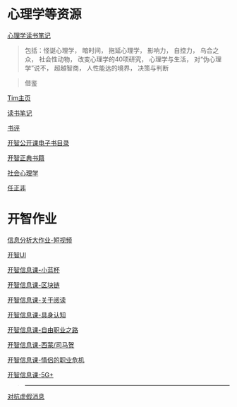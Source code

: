 # 心理学等资源

[心理学读书笔记](http://blog.sina.com.cn/s/articlelist_1213441197_0_1.html)

> 包括：怪诞心理学，
暗时间，
拖延心理学，
影响力，
自控力，
乌合之众，
社会性动物，
改变心理学的40项研究，
心理学与生活，
对“伪心理学”说不，
超越智商，
人性能达的境界，
决策与判断

> 借鉴

[Tim主页](https://wuzhiwei.net/about/)

[读书笔记](https://github.com/iWoz/ReadingNotes)

[书评](https://book.douban.com/people/timcs/reviews)

> 

[开智公开课电子书目录](https://github.com/l00c00l/OpenCourseBook/blob/master/README.md)

[开智正典书籍](https://github.com/l00c00l/OpenMindClass/blob/master/README.md)

[社会心理学](https://github.com/l00c00l/SocialPsychologyOverview/blob/master/README.md)

[任正非](https://github.com/l00c00l/renzhengfei)


# 开智作业

[信息分析大作业-短视频](https://github.com/l00c00l/IA001BP/blob/master/README.md)

[开智UI](https://github.com/l00c00l/openmined-ui/blob/master/README.md)

[开智信息课-小蓝杯](https://github.com/l00c00l/IA002BpCoffee/blob/master/README.md)

[开智信息课-区块链](https://github.com/l00c00l/IA004_blockchain/blob/master/README.md)

[开智信息课-关于阅读](https://github.com/l00c00l/OpenmindClub_IA005_Reading/blob/master/README.md)

[开智信息课-具身认知](https://github.com/l00c00l/OpenmindClub_IA005_Embodied-cognition/blob/master/README.md)

[开智信息课-自由职业之路](https://github.com/l00c00l/OpenmindClub_IA005_Road-to-Freelance/blob/master/README.md)

[开智信息课-西蒙/司马贺](https://github.com/l00c00l/OpenmindClub_IA005_Simon/blob/master/README.md)

[开智信息课-情侣的职业危机](https://github.com/l00c00l/OpenmindClub_IA005_couples-career-crisis/blob/master/README.md)

[开智信息课-5G+](https://github.com/l00c00l/OpenmindClub_IA005_5Gplus/blob/master/readme.mdd)

> -----------------------------------------------------------------------------

[对抗虚假消息](https://github.com/l00c00l/FakeScreenshot/blob/master/README.md)

